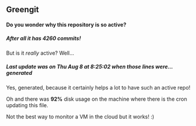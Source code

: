 ## Greengit

#### Do you wonder why this repository is so active?

##### After all it has 4260 commits!

But is it *really* active? Well...

##### Last update was on Thu Aug 8 at 8:25:02 when those lines were... generated

Yes, generated, because it certainly helps a lot to have such an active repo!

Oh and there was **92%** disk usage on the machine
where there is the cron updating this file.

Not the best way to monitor a VM in the cloud but it works! :)

